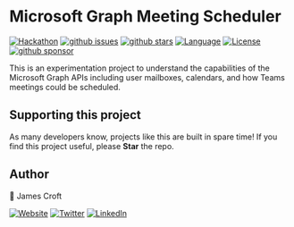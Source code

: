# Microsoft Graph Meeting Scheduler

[![Hackathon][badge_hackathon]][link_hackathon]
[![github issues][badge_issues]][link_issues]
[![github stars][badge_repo_stars]][link_repo]
[![Language][badge_language]][link_repo]
[![License][badge_license]][link_repo]
[![github sponsor][badge_sponsor]][link_sponsor]

This is an experimentation project to understand the capabilities of the Microsoft Graph APIs including user mailboxes, calendars, and how Teams meetings could be scheduled.

## Supporting this project

As many developers know, projects like this are built in spare time! If you find this project useful, please **Star** the repo.

## Author

👤 James Croft

[![Website][badge_blog]][link_blog]
[![Twitter][badge_twitter]][link_twitter]
[![LinkedIn][badge_linkedin]][link_linkedin]

[badge_hackathon]: https://img.shields.io/badge/Microsoft%20-Hack--Together-orange?style=for-the-badge&logo=microsoft
[link_hackathon]: https://github.com/microsoft/hack-together
[badge_blog]: https://img.shields.io/badge/blog-jamesmcroft.co.uk-blue?style=for-the-badge
[badge_linkedin]: https://img.shields.io/badge/LinkedIn-jmcroft-blue?style=for-the-badge&logo=linkedin
[badge_twitter]: https://img.shields.io/badge/follow-%40jamesmcroft-1DA1F2?logo=twitter&style=for-the-badge&logoColor=white
[link_blog]: https://www.jamescroft.co.uk/
[link_linkedin]: https://www.linkedin.com/in/jmcroft
[link_twitter]: https://twitter.com/jamesmcroft
[badge_language]: https://img.shields.io/badge/language-C%23-blue?style=for-the-badge
[badge_license]: https://img.shields.io/github/license/jamesmcroft/msgraph-meeting-scheduler?style=for-the-badge
[badge_issues]: https://img.shields.io/github/issues/jamesmcroft/msgraph-meeting-scheduler?style=for-the-badge
[badge_repo_stars]: https://img.shields.io/github/stars/jamesmcroft/msgraph-meeting-scheduler?logo=github&style=for-the-badge
[badge_sponsor]: https://img.shields.io/github/sponsors/jamesmcroft?logo=github&style=for-the-badge
[link_issues]: https://github.com/jamesmcroft/msgraph-meeting-scheduler/issues
[link_repo]: https://github.com/jamesmcroft/msgraph-meeting-scheduler
[link_sponsor]: https://github.com/sponsors/jamesmcroft
